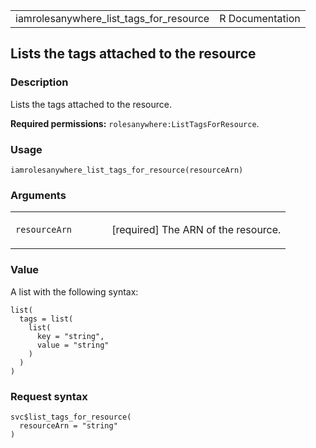 <table style="width: 100%;">
<tbody>
<tr class="odd">
<td>iamrolesanywhere_list_tags_for_resource</td>
<td style="text-align: right;">R Documentation</td>
</tr>
</tbody>
</table>

## Lists the tags attached to the resource

### Description

Lists the tags attached to the resource.

**Required permissions:** `rolesanywhere:ListTagsForResource`.

### Usage

    iamrolesanywhere_list_tags_for_resource(resourceArn)

### Arguments

<table>
<colgroup>
<col style="width: 35%" />
<col style="width: 65%" />
</colgroup>
<tbody>
<tr class="odd">
<td><code
id="iamrolesanywhere_list_tags_for_resource_:_resourceArn">resourceArn</code></td>
<td><p>[required] The ARN of the resource.</p></td>
</tr>
</tbody>
</table>

### Value

A list with the following syntax:

    list(
      tags = list(
        list(
          key = "string",
          value = "string"
        )
      )
    )

### Request syntax

    svc$list_tags_for_resource(
      resourceArn = "string"
    )
